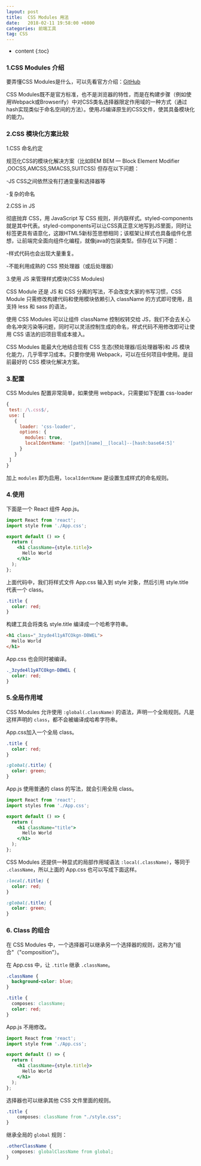 ```yaml
---
layout: post
title:  CSS Modules 用法
date:   2018-02-11 19:58:00 +0800
categories: 前端工具
tag: CSS
---
```


* content
{:toc}

### 1.CSS Modules 介绍

要弄懂CSS Modules是什么，可以先看官方介绍：[GitHub](https://github.com/css-modules/css-modules)

CSS Modules既不是官方标准，也不是浏览器的特性，而是在构建步骤（例如使用Webpack或Browserify）中对CSS类名选择器限定作用域的一种方式（通过hash实现类似于命名空间的方法）。使用JS编译原生的CSS文件，使其具备模块化的能力。

### 2.CSS 模块化方案比较

1.CSS 命名约定

规范化CSS的模块化解决方案（比如BEM BEM — Block Element Modifier ,OOCSS,AMCSS,SMACSS,SUITCSS)
但存在以下问题：

-JS CSS之间依然没有打通变量和选择器等

-复杂的命名

2.CSS in JS

彻底抛弃 CSS，用 JavaScript 写 CSS 规则，并内联样式。styled-components 就是其中代表。styled-components可以让CSS真正意义地写到JS里面，同时让标签更具有语意化，这跟HTML5新标签思想相同；该框架让样式也具备组件化思想，让前端完全面向组件化编程，就像java的包装类型。但存在以下问题：

-样式代码也会出现大量重复。

-不能利用成熟的 CSS 预处理器（或后处理器）

3.使用 JS 来管理样式模块(CSS Modules)

CSS Module 还是 JS 和 CSS 分离的写法，不会改变大家的书写习惯，CSS Module 只需修改构建代码和使用模块依赖引入 className 的方式即可使用，且支持 less 和 sass 的语法，

使用 CSS Modules 可以让组件 className 控制权转交给 JS，我们不会去关心命名冲突污染等问题，同时可以灵活控制生成的命名，样式代码不用修改即可让使用 CSS 语法的旧项目零成本接入。

CSS Modules 能最大化地结合现有 CSS 生态(预处理器/后处理器等)和 JS 模块化能力，几乎零学习成本。只要你使用 Webpack，可以在任何项目中使用。是目前最好的 CSS 模块化解决方案。

### 3.配置

CSS Modules 配置非常简单，如果使用 webpack，只需要如下配置 css-loader

```javascript
{
 test: /\.css$/,
 use: [
   {
     loader: 'css-loader',
     options: {
       modules: true,
       localIdentName: '[path][name]__[local]--[hash:base64:5]'
     }
   }
 ]
}
```

加上 `modules` 即为启用，`localIdentName` 是设置生成样式的命名规则。

### 4.使用

下面是一个 React 组件 App.js。

```jsx
import React from 'react';
import style from './App.css';

export default () => {
  return (
    <h1 className={style.title}>
      Hello World
    </h1>
  );
};
```

上面代码中，我们将样式文件 App.css 输入到 style 对象，然后引用 style.title 代表一个 class。

```css
.title {
  color: red;
}
```

构建工具会将类名 style.title 编译成一个哈希字符串。

```html
<h1 class="_3zyde4l1yATCOkgn-DBWEL">
  Hello World
</h1>
```

App.css 也会同时被编译。

```css
._3zyde4l1yATCOkgn-DBWEL {
  color: red;
}
```

### 5.全局作用域

CSS Modules 允许使用 `:global(.className)` 的语法，声明一个全局规则。凡是这样声明的 `class`，都不会被编译成哈希字符串。

App.css加入一个全局 class。

```css
.title {
  color: red;
}

:global(.title) {
  color: green;
}
```

App.js 使用普通的 class 的写法，就会引用全局 class。

```jsx
import React from 'react';
import styles from './App.css';

export default () => {
  return (
    <h1 className="title">
      Hello World
    </h1>
  );
};
```

CSS Modules 还提供一种显式的局部作用域语法 `:local(.className)`，等同于 `.className`，所以上面的 App.css 也可以写成下面这样。

```css
:local(.title) {
  color: red;
}

:global(.title) {
  color: green;
}
```

### 6. Class 的组合

在 CSS Modules 中，一个选择器可以继承另一个选择器的规则，这称为"组合"（"composition"）。

在 App.css 中，让 `.title` 继承 `.className`。

```css
.className {
  background-color: blue;
}

.title {
  composes: className;
  color: red;
}
```

App.js 不用修改。

```jsx
import React from 'react';
import style from './App.css';

export default () => {
  return (
    <h1 className={style.title}>
      Hello World
    </h1>
  );
};
```

选择器也可以继承其他 CSS 文件里面的规则。

```css
.title {
    composes: className from "./style.css";
}
```

继承全局的 `global` 规则：

```css
.otherClassName {
  composes: globalClassName from global;
}
```